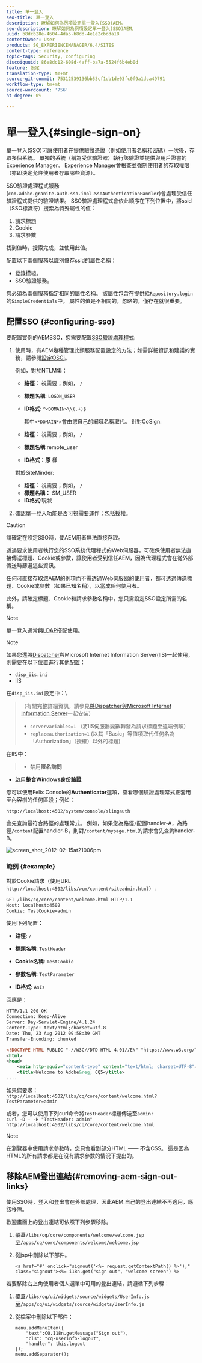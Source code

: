 ```yaml
---
title: 單一登入
seo-title: 單一登入
description: 瞭解如何為例項設定單一登入(SSO)AEM。
seo-description: 瞭解如何為例項設定單一登入(SSO)AEM。
uuid: b8dcb28e-4604-4da5-b8dd-4e1e2cbdda18
contentOwner: User
products: SG_EXPERIENCEMANAGER/6.4/SITES
content-type: reference
topic-tags: Security, configuring
discoiquuid: 86e8dc12-608d-4aff-ba7a-5524f6b4eb0d
feature: 設定
translation-type: tm+mt
source-git-commit: 75312539136bb53cf1db1de03fc0f9a1dca49791
workflow-type: tm+mt
source-wordcount: '756'
ht-degree: 0%

---
```



# 單一登入{#single-sign-on}

單一登入(SSO)可讓使用者在提供驗證憑證（例如使用者名稱和密碼）一次後，存取多個系統。 單獨的系統（稱為受信驗證器）執行該驗證並提供與用戶證書的Experience Manager。 Experience Manager會檢查並強制使用者的存取權限（亦即決定允許使用者存取哪些資源）。

SSO驗證處理程式服務(`com.adobe.granite.auth.sso.impl.SsoAuthenticationHandler`)會處理受信任驗證程式提供的驗證結果。 SSO驗證處理程式會依此順序在下列位置中，將ssid（SSO標識符）搜索為特殊屬性的值：

1. 請求標題
1. Cookie
1. 請求參數

找到值時，搜索完成，並使用此值。

配置以下兩個服務以識別儲存ssid的屬性名稱：

* 登錄模組。
* SSO驗證服務。

您必須為兩個服務指定相同的屬性名稱。 該屬性包含在提供給`Repository.login`的`SimpleCredentials`中。 屬性的值是不相關的，忽略的，僅存在就很重要。

## 配置SSO {#configuring-sso}

要配置實例的AEMSSO，您需要配置[SSO驗證處理程式](/help/sites-deploying/osgi-configuration-settings.md#adobegranitessoauthenticationhandler):

1. 使用時，有AEM幾種管理此類服務配置設定的方法；如需詳細資訊和建議的實務，請參閱[設定OSGi](/help/sites-deploying/configuring-osgi.md)。

   例如，對於NTLM集：

   * **路徑：** 視需要；例如，  `/`
   * **標題名稱**:  `LOGON_USER`
   * **ID格式**:  `^<DOMAIN>\\(.+)$`

      其中`<*DOMAIN*>`會由您自己的網域名稱取代。
   針對CoSign:

   * **路徑：** 視需要；例如，  `/`
   * **標題名稱**:remote_user
   * **ID格式：原** 樣

   對於SiteMinder:

   * **路徑：** 視需要；例如，  `/`
   * **標題名稱：** SM_USER
   * **ID格式**:現狀



1. 確認單一登入功能是否可視需要運作；包括授權。

>[!CAUTION]
>
>請確定在設定SSO時，使AEM用者無法直接存取。
>
>透過要求使用者執行您的SSO系統代理程式的Web伺服器，可確保使用者無法直接傳送標題、Cookie或參數，讓使用者受到信任AEM，因為代理程式會在從外部傳送時篩選這些資訊。
>
>任何可直接存取您AEM的例項而不需透過Web伺服器的使用者，都可透過傳送標題、Cookie或參數（如果已知名稱），以當成任何使用者。
>
>此外，請確定標題、Cookie和請求參數名稱中，您只需設定SSO設定所需的名稱。


>[!NOTE]
>
>單一登入通常與[LDAP](/help/sites-administering/ldap-config.md)搭配使用。

>[!NOTE]
>
>如果您還將[Dispatcher](https://helpx.adobe.com/experience-manager/dispatcher/using/dispatcher.html)與Microsoft Internet Information Server(IIS)一起使用，則需要在以下位置進行其他配置：
>
>* `disp_iis.ini`
>* IIS

>
>
在`disp_iis.ini`設定中：\
>（有關完整詳細資訊，請參見[將Dispatcher與Microsoft Internet Information Server](https://helpx.adobe.com/experience-manager/dispatcher/using/dispatcher-install.html#microsoft-internet-information-server)一起安裝）
>
>* `servervariables=1` （將IIS伺服器變數轉發為請求標題至遠端例項）
>* `replaceauthorization=1` (以其「Basic」等值項取代任何名為「Authorization」（授權）以外的標題)

>
>
在IIS中：
>
>* 禁用&#x200B;**匿名訪問**
   >
   >
* 啟用&#x200B;**整合Windows身份驗證**

>



您可以使用Felix Console的&#x200B;**Authenticator**&#x200B;選項，查看哪個驗證處理常式正套用至內容樹的任何區段；例如：

`http://localhost:4502/system/console/slingauth`

會先查詢最符合路徑的處理常式。 例如，如果您為路徑`/`配置handler-A，為路徑`/content`配置handler-B，則對`/content/mypage.html`的請求會先查詢handler-B。

![screen_shot_2012-02-15at21006pm](assets/screen_shot_2012-02-15at21006pm.png)

### 範例 {#example}

對於Cookie請求（使用URL `http://localhost:4502/libs/wcm/content/siteadmin.html`）:

```xml
GET /libs/cq/core/content/welcome.html HTTP/1.1
Host: localhost:4502
Cookie: TestCookie=admin
```

使用下列配置：

* **路徑**:  `/`

* **標題名稱**:  `TestHeader`

* **Cookie名稱**:  `TestCookie`

* **參數名稱**:  `TestParameter`

* **ID格式**:  `AsIs`

回應是：

```xml
HTTP/1.1 200 OK
Connection: Keep-Alive
Server: Day-Servlet-Engine/4.1.24 
Content-Type: text/html;charset=utf-8
Date: Thu, 23 Aug 2012 09:58:39 GMT
Transfer-Encoding: chunked

<!DOCTYPE HTML PUBLIC "-//W3C//DTD HTML 4.01//EN" "https://www.w3.org/TR/html4/strict.dtd">
<html>
<head>
    <meta http-equiv="content-type" content="text/html; charset=UTF-8">
    <title>Welcome to Adobe&reg; CQ5</title>
....
```

如果您要求：\
`http://localhost:4502/libs/cq/core/content/welcome.html?TestParameter=admin`

或者，您可以使用下列curl命令將`TestHeader`標題傳送至`admin:`\
`curl -D - -H "TestHeader: admin" http://localhost:4502/libs/cq/core/content/welcome.html`

>[!NOTE]
>
>在瀏覽器中使用請求參數時，您只會看到部分HTML —— 不含CSS。 這是因為HTML的所有請求都是在沒有請求參數的情況下提出的。

## 移除AEM登出連結{#removing-aem-sign-out-links}

使用SSO時，登入和登出會在外部處理，因此AEM.自己的登出連結不再適用，應該移除。

歡迎畫面上的登出連結可依照下列步驟移除。

1. 覆蓋`/libs/cq/core/components/welcome/welcome.jsp`至`/apps/cq/core/components/welcome/welcome.jsp`
1. 從jsp中刪除以下部件。

   `<a href="#" onclick="signout('<%= request.getContextPath() %>');" class="signout"><%= i18n.get("sign out", "welcome screen") %>`

若要移除右上角使用者個人選單中可用的登出連結，請遵循下列步驟：

1. 覆蓋`/libs/cq/ui/widgets/source/widgets/UserInfo.js`至`/apps/cq/ui/widgets/source/widgets/UserInfo.js`

1. 從檔案中刪除以下部件：

   ```
   menu.addMenuItem({
       "text":CQ.I18n.getMessage("Sign out"),
       "cls": "cq-userinfo-logout",
       "handler": this.logout
   });
   menu.addSeparator();
   ```

